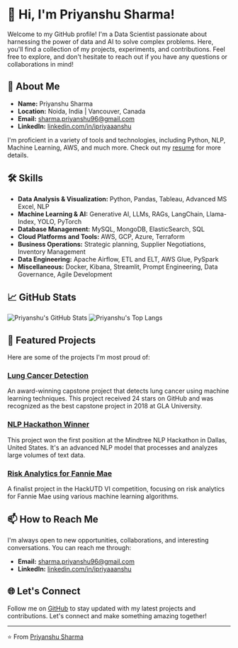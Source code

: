# 👋 Hi, I'm Priyanshu Sharma!

Welcome to my GitHub profile! I'm a Data Scientist passionate about harnessing the power of data and AI to solve complex problems. Here, you'll find a collection of my projects, experiments, and contributions. Feel free to explore, and don't hesitate to reach out if you have any questions or collaborations in mind!

## 🚀 About Me

- **Name:** Priyanshu Sharma
- **Location:** Noida, India | Vancouver, Canada
- **Email:** [sharma.priyanshu96@gmail.com](mailto:sharma.priyanshu96@gmail.com)
- **LinkedIn:** [linkedin.com/in/ipriyaaanshu](https://www.linkedin.com/in/ipriyaaanshu)

I'm proficient in a variety of tools and technologies, including Python, NLP, Machine Learning, AWS, and much more. Check out my [resume](https://example.com/resume) for more details.

## 🛠️ Skills

- **Data Analysis & Visualization:** Python, Pandas, Tableau, Advanced MS Excel, NLP
- **Machine Learning & AI:** Generative AI, LLMs, RAGs, LangChain, Llama-Index, YOLO, PyTorch
- **Database Management:** MySQL, MongoDB, ElasticSearch, SQL
- **Cloud Platforms and Tools:** AWS, GCP, Azure, Terraform
- **Business Operations:** Strategic planning, Supplier Negotiations, Inventory Management
- **Data Engineering:** Apache Airflow, ETL and ELT, AWS Glue, PySpark
- **Miscellaneous:** Docker, Kibana, Streamlit, Prompt Engineering, Data Governance, Agile Development

## 📈 GitHub Stats

![Priyanshu's GitHub Stats](https://github-readme-stats.vercel.app/api?username=ipriyaaanshu&show_icons=true&theme=transparent)
![Priyanshu's Top Langs](https://github-readme-stats.vercel.app/api/top-langs/?username=ipriyaaanshu)

## 🌟 Featured Projects

Here are some of the projects I'm most proud of:

### [Lung Cancer Detection](https://github.com/ipriyaaanshu/lung-cancer-detection)
An award-winning capstone project that detects lung cancer using machine learning techniques. This project received 24 stars on GitHub and was recognized as the best capstone project in 2018 at GLA University.

### [NLP Hackathon Winner](https://github.com/ipriyaaanshu/nlp-hackathon)
This project won the first position at the Mindtree NLP Hackathon in Dallas, United States. It's an advanced NLP model that processes and analyzes large volumes of text data.

### [Risk Analytics for Fannie Mae](https://github.com/ipriyaaanshu/risk-analytics)
A finalist project in the HackUTD VI competition, focusing on risk analytics for Fannie Mae using various machine learning algorithms.

## 📫 How to Reach Me

I'm always open to new opportunities, collaborations, and interesting conversations. You can reach me through:

- **Email:** [sharma.priyanshu96@gmail.com](mailto:sharma.priyanshu96@gmail.com)
- **LinkedIn:** [linkedin.com/in/ipriyaaanshu](https://www.linkedin.com/in/ipriyaaanshu)

## 🌐 Let's Connect

Follow me on [GitHub](https://github.com/ipriyaaanshu) to stay updated with my latest projects and contributions. Let's connect and make something amazing together!

---

⭐️ From [Priyanshu Sharma](https://github.com/ipriyaaanshu)
